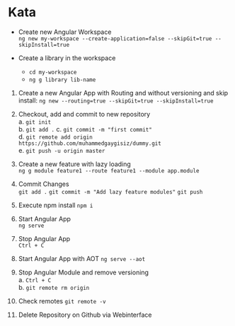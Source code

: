 # Kata
- Create new Angular Workspace  
`ng new my-workspace --create-application=false --skipGit=true --skipInstall=true`

- Create a library in the workspace  
  - `cd my-workspace`
  - `ng g library lib-name`

1. Create a new Angular App with Routing and without versioning and skip install: 
`ng new --routing=true --skipGit=true --skipInstall=true`

2. Checkout, add and commit to new repository  
  a. `git init`  
  b. `git add .`
  c. `git commit -m "first commit"`  
  d. `git remote add origin https://github.com/muhammedgaygisiz/dummy.git`  
  e. `git push -u origin master`  
                
3. Create a new feature with lazy loading  
`ng g module feature1 --route feature1 --module app.module`

4. Commit Changes  
`git add .`
`git commit -m "Add lazy feature modules"`
`git push`

5. Execute npm install
`npm i`

6. Start Angular App  
`ng serve`

7. Stop Angular App  
`Ctrl + C`

8. Start Angular App with AOT
`ng serve --aot`

9. Stop Angular Module and remove versioning  
  a. `Ctrl + C`  
  b. `git remote rm origin`

10. Check remotes
`git remote -v`

11. Delete Repository on Github via Webinterface
